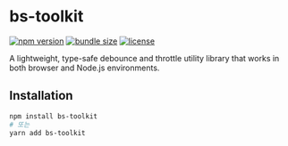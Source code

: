 # bs-toolkit

[![npm version](https://img.shields.io/npm/v/bs-toolkit.svg?style=flat-square)](https://www.npmjs.com/package/bs-toolkit)
[![bundle size](https://img.shields.io/bundlephobia/minzip/bs-toolkit.svg?style=flat-square)](https://bundlephobia.com/result?p=bs-toolkit)
[![license](https://img.shields.io/github/license/yourusername/bs-toolkit.svg?style=flat-square)](https://github.com/bunny-goorm/bs-toolkit/blob/main/LICENSE)

A lightweight, type-safe debounce and throttle utility library that works in both browser and Node.js environments.

## Installation

```bash
npm install bs-toolkit
# 또는
yarn add bs-toolkit
```

